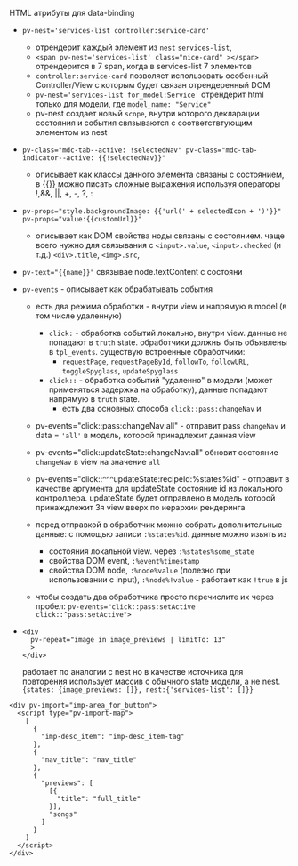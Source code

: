



HTML атрибуты для data-binding

- `pv-nest='services-list controller:service-card'`

  - отрендерит каждый элемент из `nest` `services-list`,
  - `<span pv-nest='services-list' class="nice-card" ></span>` отрендерится в 7 span, когда в services-list 7 элементов
  - `controller:service-card` позволяет использовать особенный Controller/View с которым будет связан отрендеренный DOM
  - `pv-nest='services-list for_model:Service'` отрендерит html только для модели, где `model_name: "Service"`
  - pv-nest создает новый `scope`, внутри которого декларации состояния и события связываются с соответствтующим элементом из nest

- `pv-class="mdc-tab--active: !selectedNav" pv-class="mdc-tab-indicator--active: {{!selectedNav}}"`

  - описывает как классы данного элемента связаны с состоянием, в {{}} можно писать сложные выражения используя операторы !,&&, ||, +, -, ?, :

- `pv-props="style.backgroundImage: {{'url(' + selectedIcon + ')'}}" pv-props="value:{{customUrl}}" `

  - описывает как DOM свойства ноды связаны с состоянием. чаще всего нужно для связывания с `<input>.value`, `<input>.checked` (и т.д.) `<div>.title`, `<img>.src`,

- `pv-text="{{name}}"` связывае node.textContent с состояни



- `pv-events` - описывает как обрабатывать события

  - есть два режима обработки - внутри view и напрямую в model (в том числе удаленную)

    - `click:` - обработка событий локально, внутри view. данные не попадают в `truth` state. обработчики должны быть объявлены в `tpl_events`. существую встроенные обработчики:
      - `requestPage`, `requestPageById`, `followTo`, `followURL`, `toggleSpyglass`, `updateSpyglass`
    - `click::` - обработка событий "удаленно" в модели (может применяться задержка на обработку), данные попадают напрямую в `truth` state.
      - есть два основных способа `click::pass:changeNav` и

  - pv-events="click::pass:changeNav:all" - отправит pass `changeNav` и data = `'all'` в модель, которой принадлежит данная view

  - pv-events="click:updateState:changeNav:all" обновит состояние `changeNav` в view на значение `all`

  - pv-events="click::^^^updateState:recipeId:%states%id" - отправит в качестве аргумента для updateState состояние id из локального контроллера. updateState будет отправлено в модель которой принаждлежит 3я view вверх по иерархии рендеринга

  - перед отправкой в обработчик можно собрать дополнительные данные: с помощью записи `:%states%id`. данные можно изьять из

    - состояния локальной view. через `:%states%some_state`
    - свойства DOM event, `:%event%timestamp`
    - свойства DOM node, `:%node%value` (полезно при использовании с input), `:%node%!value` - работает как `!true` в js



  - чтобы создать два обработчика просто перечислите их через пробел: `pv-events="click::pass:setActive click::^pass:setActive">`






- ```
  <div
    pv-repeat="image in image_previews | limitTo: 13"
    >
  </div>
  ```

  работает по аналогии с nest но в качестве источника для повторения использует массив с обычного state модели, а не nest. `{states: {image_previews: []}, nest:{'services-list': []}}`


```
<div pv-import="imp-area_for_button">
  <script type="pv-import-map">
    [
      {
        "imp-desc_item": "imp-desc_item-tag"
      },
      {
        "nav_title": "nav_title"
      },
      {
        "previews": [
          [{
            "title": "full_title"
          }],
          "songs"
        ]
      }
    ]
  </script>
</div>
```
